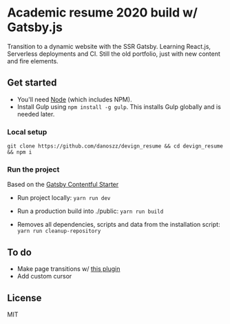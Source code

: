 # Academic resume 2020 build w/ Gatsby.js

Transition to a dynamic website with the SSR Gatsby. Learning React.js, Serverless deployments and CI. Still the old portfolio, just with new content and fire elements.

## Get started

-   You'll need [Node](https://nodejs.org/) (which includes NPM).
-   Install Gulp using `npm install -g gulp`. This installs Gulp globally and is needed later.

### Local setup

```shell
git clone https://github.com/danoszz/devign_resume && cd devign_resume && npm i
```

### Run the project

Based on the [Gatsby Contentful Starter](https://github.com/contentful-userland/gatsby-contentful-starter)

-   Run project locally: `yarn run dev`

-   Run a production build into ./public: `yarn run build`

-   Removes all dependencies, scripts and data from the installation script: `yarn run cleanup-repository`

## To do

-   Make page transitions w/ [this plugin](https://gatsby-plugin-transition-link.netlify.com/)
-   Add custom cursor

## License

MIT
